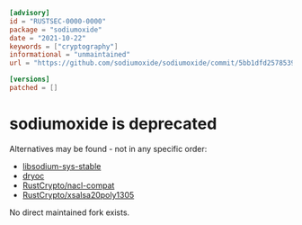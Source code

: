 ```toml
[advisory]
id = "RUSTSEC-0000-0000"
package = "sodiumoxide"
date = "2021-10-22"
keywords = ["cryptography"]
informational = "unmaintained"
url = "https://github.com/sodiumoxide/sodiumoxide/commit/5bb1dfd2578539b89ffb0cbea25f21f00cfb963e"

[versions]
patched = []
```

# sodiumoxide is deprecated

Alternatives may be found - not in any specific order:

- [libsodium-sys-stable](https://crates.io/crates/libsodium-sys-stable)
- [dryoc](chttps://crates.io/crates/dryoc)
- [RustCrypto/nacl-compat](https://github.com/RustCrypto/nacl-compat)
- [RustCrypto/xsalsa20poly1305](https://github.com/RustCrypto/AEADs/tree/master/xsalsa20poly1305)

No direct maintained fork exists.
